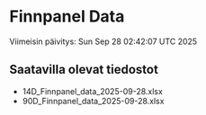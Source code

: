 # Finnpanel Data

Viimeisin päivitys: Sun Sep 28 02:42:07 UTC 2025

## Saatavilla olevat tiedostot
- 14D_Finnpanel_data_2025-09-28.xlsx
- 90D_Finnpanel_data_2025-09-28.xlsx

